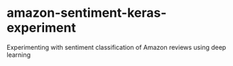 # amazon-sentiment-keras-experiment
Experimenting with sentiment classification of Amazon reviews using deep learning
